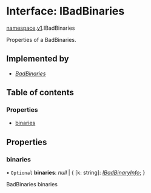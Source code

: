 # Interface: IBadBinaries

[namespace](../modules/proto.temporal.api.namespace.md).[v1](../modules/proto.temporal.api.namespace.v1.md).IBadBinaries

Properties of a BadBinaries.

## Implemented by

* [*BadBinaries*](../classes/proto.temporal.api.namespace.v1.badbinaries.md)

## Table of contents

### Properties

- [binaries](proto.temporal.api.namespace.v1.ibadbinaries.md#binaries)

## Properties

### binaries

• `Optional` **binaries**: *null* \| { [k: string]: [*IBadBinaryInfo*](proto.temporal.api.namespace.v1.ibadbinaryinfo.md);  }

BadBinaries binaries
